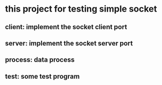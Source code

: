 # this project for testing simple socket 
## client: implement the socket client port
## server: implement the socket server port
## process: data process
## test: some test program 
